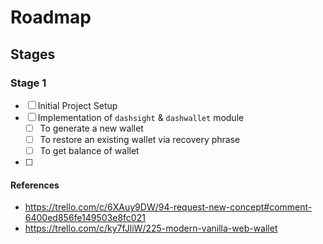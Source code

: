 # Roadmap
## Stages

### Stage 1
 - [ ] Initial Project Setup
 - [ ] Implementation of `dashsight` & `dashwallet` module
	 - [ ] To generate a new wallet
	 - [ ] To restore an existing wallet via recovery phrase
	 - [ ] To get balance of wallet
 - [ ] 

#### References
- https://trello.com/c/6XAuy9DW/94-request-new-concept#comment-6400ed856fe149503e8fc021
- https://trello.com/c/ky7fJliW/225-modern-vanilla-web-wallet